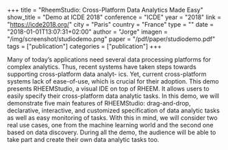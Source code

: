 +++
title = "RheemStudio: Cross-Platform Data Analytics Made Easy"
show_title = "Demo at ICDE 2018"
conference = "ICDE"
year = "2018"
link = "https://icde2018.org/"
city = "Paris"
country =  "France"
type = ""
date = "2018-01-01T13:07:31+02:00"
author = "Jorge"
imagen = "/img/screenshot/studiodemo.png"
paper = "/pdf/paper/studiodemo.pdf"
tags = ["publication"]
categories = ["publication"]
+++

Many of today’s applications need several data processing platforms for complex analytics. Thus, recent systems have taken steps towards supporting cross-platform data analyt- ics. Yet, current cross-platform systems lack of ease-of-use, which is crucial for their adoption. This demo presents RHEEMStudio, a visual IDE on top of RHEEM. It allows users to easily specify their cross-platform data analytic tasks. In this demo, we will demonstrate five main features of RHEEMStudio: drag-and-drop, declarative, interactive, and customized specification of data analytic tasks as well as easy monitoring of tasks. With this in mind, we will consider two real use cases, one from the machine learning world and the second one based on data discovery. During all the demo, the audience will be able to take part and create their own data analytic tasks too.
